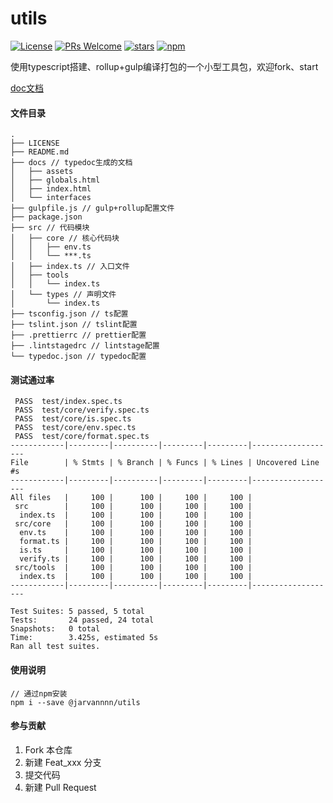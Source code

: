 # utils
[![License](https://img.shields.io/badge/license-MIT-blue.svg)](LICENSE)
[![PRs Welcome](https://img.shields.io/badge/PRs-welcome-brightgreen.svg)](https://gitee.com/bestjarvan/utils/pulls)
[![stars](https://img.shields.io/badge/dynamic/json?color=informational&label=starts&query=stared&url=https%3A%2F%2Fgitee.com%2Fapi%2Fv5%2Fusers%2Fbestjarvan%3Faccess_token%3Ddc0634e3142b0620e7697bc9f5b328fd)](https://gitee.com/bestjarvan/utils)
[![npm](https://img.shields.io/bundlephobia/min/@jarvannnn/utils/0.0.11)](https://www.npmjs.com/package/@jarvannnn/utils)

使用typescript搭建、rollup+gulp编译打包的一个小型工具包，欢迎fork、start

[doc文档](https://bestjarvan.gitee.io/utils/)

#### 文件目录
```
.
├── LICENSE
├── README.md
├── docs // typedoc生成的文档
│   ├── assets
│   ├── globals.html
│   ├── index.html
│   └── interfaces
├── gulpfile.js // gulp+rollup配置文件
├── package.json
├── src // 代码模块
│   ├── core // 核心代码块
│   │   ├── env.ts
│   │   └── ***.ts
│   ├── index.ts // 入口文件
│   ├── tools
│   │   └── index.ts
│   └── types // 声明文件
│       └── index.ts
├── tsconfig.json // ts配置
├── tslint.json // tslint配置
├── .prettierrc // prettier配置
├── .lintstagedrc // lintstage配置
└── typedoc.json // typedoc配置

```

#### 测试通过率
```
 PASS  test/index.spec.ts
 PASS  test/core/verify.spec.ts
 PASS  test/core/is.spec.ts
 PASS  test/core/env.spec.ts
 PASS  test/core/format.spec.ts
------------|---------|----------|---------|---------|-------------------
File        | % Stmts | % Branch | % Funcs | % Lines | Uncovered Line #s 
------------|---------|----------|---------|---------|-------------------
All files   |     100 |      100 |     100 |     100 |                   
 src        |     100 |      100 |     100 |     100 |                   
  index.ts  |     100 |      100 |     100 |     100 |                   
 src/core   |     100 |      100 |     100 |     100 |                   
  env.ts    |     100 |      100 |     100 |     100 |                   
  format.ts |     100 |      100 |     100 |     100 |                   
  is.ts     |     100 |      100 |     100 |     100 |                   
  verify.ts |     100 |      100 |     100 |     100 |                   
 src/tools  |     100 |      100 |     100 |     100 |                   
  index.ts  |     100 |      100 |     100 |     100 |                   
------------|---------|----------|---------|---------|-------------------

Test Suites: 5 passed, 5 total
Tests:       24 passed, 24 total
Snapshots:   0 total
Time:        3.425s, estimated 5s
Ran all test suites.
```
#### 使用说明

```
// 通过npm安装
npm i --save @jarvannnn/utils
```

#### 参与贡献

1.  Fork 本仓库
2.  新建 Feat_xxx 分支
3.  提交代码
4.  新建 Pull Request

